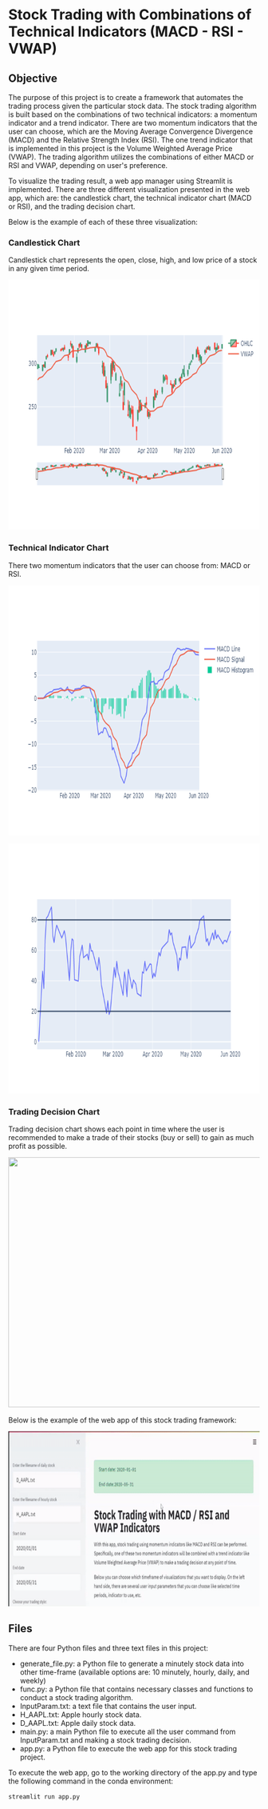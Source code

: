 # Stock Trading with Combinations of Technical Indicators (MACD - RSI - VWAP)

## Objective
The purpose of this project is to create a framework that automates the trading process given the particular stock data.
The stock trading algorithm is built based on the combinations of two technical indicators: a momentum indicator and a trend indicator.
There are two momentum indicators that the user can choose, which are the Moving Average Convergence Divergence (MACD) and the Relative Strength Index (RSI). The one trend indicator that is implemented in this project is the Volume Weighted Average Price (VWAP). The trading algorithm utilizes the combinations of either MACD or RSI and VWAP, depending on user's preference.

To visualize the trading result, a web app manager using Streamlit is implemented. There are three different visualization presented in the web app, which are: the candlestick chart, the technical indicator chart (MACD or RSI), and the trading decision chart.

Below is the example of each of these three visualization:

### Candlestick Chart
Candlestick chart represents the open, close, high, and low price of a stock in any given time period.
<p align="center">
  <img width="700" height="500" src=https://github.com/marcellusruben/Stock-Trading/blob/master/Pic/Candle.png>
</p>

### Technical Indicator Chart
There two momentum indicators that the user can choose from: MACD or RSI.
<p align="center">
  <img width="700" height="500" src=https://github.com/marcellusruben/Stock-Trading/blob/master/Pic/MACD.png>
</p>
<p align="center">
  <img width="700" height="500" src=https://github.com/marcellusruben/Stock-Trading/blob/master/Pic/RSI.png>
</p>

### Trading Decision Chart
Trading decision chart shows each point in time where the user is recommended to make a trade of their stocks (buy or sell) to gain as much profit as possible.
<p align="center">
  <img width="700" height="500" src=https://github.com/marcellusruben/Stock-Trading/blob/master/Pic/Trading.png>
</p>

Below is the example of the web app of this stock trading framework:

<p align="center">
  <img width="700" height="350" src=https://github.com/marcellusruben/Stock-Trading/blob/master/Pic/stock.gif>
</p>

## Files
There are four Python files and three text files in this project:

- generate_file.py: a Python file to generate a minutely stock data into other time-frame (available options are: 10 minutely, hourly, daily, and weekly)
- func.py: a Python file that contains necessary classes and functions to conduct a stock trading algorithm.
- InputParam.txt: a text file that contains the user input.
- H_AAPL.txt: Apple hourly stock data.
- D_AAPL.txt: Apple daily stock data.
- main.py: a main Python file to execute all the user command from InputParam.txt and making a stock trading decision.
- app.py: a Python file to execute the web app for this stock trading project.

To execute the web app, go to the working directory of the app.py and type the following command in the conda environment:
```
streamlit run app.py
```
